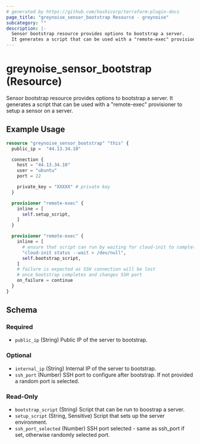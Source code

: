 ```yaml
---
# generated by https://github.com/hashicorp/terraform-plugin-docs
page_title: "greynoise_sensor_bootstrap Resource - greynoise"
subcategory: ""
description: |-
  Sensor bootstrap resource provides options to bootstrap a server.
  It generates a script that can be used with a "remote-exec" provisioner to setup a sensor on a server.
---
```


# greynoise_sensor_bootstrap (Resource)

Sensor bootstrap resource provides options to bootstrap a server.
It generates a script that can be used with a "remote-exec" provisioner to setup a sensor on a server.

## Example Usage

```terraform
resource "greynoise_sensor_bootstrap" "this" {
  public_ip =  "44.13.34.10"

  connection {
    host = "44.13.34.10"
    user = "ubuntu"
    port = 22

    private_key = "XXXXX" # private key
  }

  provisioner "remote-exec" {
    inline = [
      self.setup_script,
    ]
  }

  provisioner "remote-exec" {
    inline = [
      # ensure that script can run by waiting for cloud-init to complete
      "cloud-init status --wait > /dev/null",
      self.bootstrap_script,
    ]
    # failure is expected as SSH connection will be lost
    # once bootstrap completes and changes SSH port
    on_failure = continue
  }
}
```

<!-- schema generated by tfplugindocs -->
## Schema

### Required

- `public_ip` (String) Public IP of the server to bootstrap.

### Optional

- `internal_ip` (String) Internal IP of the server to bootstrap.
- `ssh_port` (Number) SSH port to configure after bootstrap. If not provided a random port is selected.

### Read-Only

- `bootstrap_script` (String) Script that can be run to boostrap a server.
- `setup_script` (String, Sensitive) Script that sets up the server environment.
- `ssh_port_selected` (Number) SSH port selected - same as ssh_port if set, otherwise randomly selected port.
